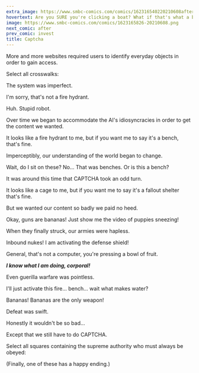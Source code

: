 ```yaml
---
extra_image: https://www.smbc-comics.com/comics/162316540220210608after.png
hovertext: Are you SURE you're clicking a boat? What if that's what a bomb looks like?
image: https://www.smbc-comics.com/comics/1623165826-20210608.png
next_comic: after
prev_comic: invest
title: Captcha
---
```


More and more websites required users to identify everyday objects in order to gain access.

Select all crosswalks:

The system was imperfect.

I'm sorry, that's not a fire hydrant.

Huh. Stupid robot.

Over time we began to accommodate the AI's idiosyncracies in order to get the content we wanted.

It looks like a fire hydrant to me, but if you want me to say it's a bench, that's fine.

Imperceptibly, our understanding of the world began to change.

Wait, do I sit on these? No... That was benches. Or is this a bench?

It was around this time that CAPTCHA took an odd turn.

It looks like a cage to me, but if you want me to say it's a fallout shelter that's fine.

But we wanted our content so badly we paid no heed.

Okay, guns are bananas! Just show me the video of puppies sneezing!

When they finally struck, our armies were hapless.

Inbound nukes! I am activating the defense shield!

General, that's not a computer, you're pressing a bowl of fruit.

***I know what I am doing, corporal!***

Even guerilla warfare was pointless.

I'll just activate this fire... bench... wait what makes water?

Bananas! Bananas are the only weapon!

Defeat was swift.

Honestly it wouldn't be so bad...

Except that we still have to do CAPTCHA.

Select all squares containing the supreme authority who must always be obeyed:

(Finally, one of these has a happy ending.)